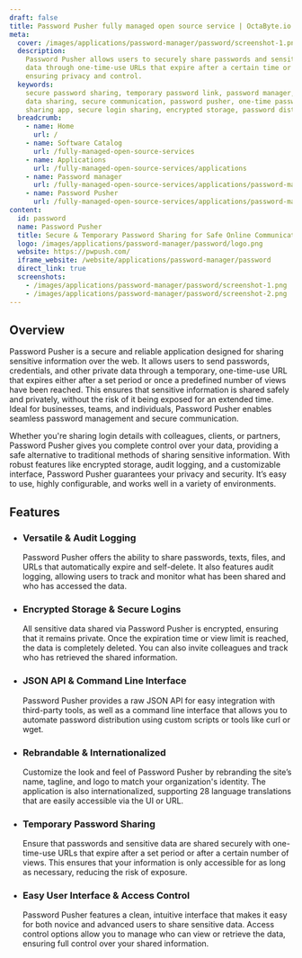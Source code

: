 ```yaml
---
draft: false
title: Password Pusher fully managed open source service | OctaByte.io
meta:
  cover: /images/applications/password-manager/password/screenshot-1.png
  description:
    Password Pusher allows users to securely share passwords and sensitive
    data through one-time-use URLs that expire after a certain time or number of views,
    ensuring privacy and control.
  keywords:
    secure password sharing, temporary password link, password manager, encrypted
    data sharing, secure communication, password pusher, one-time password, password
    sharing app, secure login sharing, encrypted storage, password distribution tool
  breadcrumb:
    - name: Home
      url: /
    - name: Software Catalog
      url: /fully-managed-open-source-services
    - name: Applications
      url: /fully-managed-open-source-services/applications
    - name: Password manager
      url: /fully-managed-open-source-services/applications/password-manager
    - name: Password Pusher
      url: /fully-managed-open-source-services/applications/password-manager/password
content:
  id: password
  name: Password Pusher
  title: Secure & Temporary Password Sharing for Safe Online Communication
  logo: /images/applications/password-manager/password/logo.png
  website: https://pwpush.com/
  iframe_website: /website/applications/password-manager/password
  direct_link: true
  screenshots:
    - /images/applications/password-manager/password/screenshot-1.png
    - /images/applications/password-manager/password/screenshot-2.png
---
```


## Overview

Password Pusher is a secure and reliable application designed for sharing sensitive information over the web. It allows users to send passwords, credentials, and other private data through a temporary, one-time-use URL that expires either after a set period or once a predefined number of views have been reached. This ensures that sensitive information is shared safely and privately, without the risk of it being exposed for an extended time. Ideal for businesses, teams, and individuals, Password Pusher enables seamless password management and secure communication.

Whether you're sharing login details with colleagues, clients, or partners, Password Pusher gives you complete control over your data, providing a safe alternative to traditional methods of sharing sensitive information. With robust features like encrypted storage, audit logging, and a customizable interface, Password Pusher guarantees your privacy and security. It’s easy to use, highly configurable, and works well in a variety of environments.

## Features

- ### Versatile & Audit Logging

  Password Pusher offers the ability to share passwords, texts, files, and URLs that automatically expire and self-delete. It also features audit logging, allowing users to track and monitor what has been shared and who has accessed the data.

- ### Encrypted Storage & Secure Logins

  All sensitive data shared via Password Pusher is encrypted, ensuring that it remains private. Once the expiration time or view limit is reached, the data is completely deleted. You can also invite colleagues and track who has retrieved the shared information.

- ### JSON API & Command Line Interface

  Password Pusher provides a raw JSON API for easy integration with third-party tools, as well as a command line interface that allows you to automate password distribution using custom scripts or tools like curl or wget.

- ### Rebrandable & Internationalized

  Customize the look and feel of Password Pusher by rebranding the site’s name, tagline, and logo to match your organization's identity. The application is also internationalized, supporting 28 language translations that are easily accessible via the UI or URL.

- ### Temporary Password Sharing

  Ensure that passwords and sensitive data are shared securely with one-time-use URLs that expire after a set period or after a certain number of views. This ensures that your information is only accessible for as long as necessary, reducing the risk of exposure.

- ### Easy User Interface & Access Control

  Password Pusher features a clean, intuitive interface that makes it easy for both novice and advanced users to share sensitive data. Access control options allow you to manage who can view or retrieve the data, ensuring full control over your shared information.
